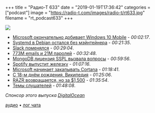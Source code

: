 +++
title = "Радио-Т 633"
date = "2019-01-19T17:36:42"
categories = ["podcast"]
image = "https://radio-t.com/images/radio-t/rt633.jpg"
filename = "rt_podcast633"
+++

![](https://radio-t.com/images/radio-t/rt633.jpg)

- [Microsoft окончательно добивает Windows 10 Mobile](https://www.theverge.com/2019/1/18/18188054/microsoft-windows-phone-windows-10-mobile-end-of-support-updates) - *00:02:17*.
- [Systemd в Debian остался без мэйнтейнера](http://www.opennet.ru/opennews/art.shtml?num=49969) - *00:21:35*.
- [Slack поменялся](https://slackhq.com/say-hello-new-logo) - *00:29:04*.
- [773M еmails и 21M паролей](https://gizmodo.com/mother-of-all-breaches-exposes-773-million-emails-21-m-1831833456) - *00:32:48*.
- [MongoDB лицензия SSPL вызвала вопросы](http://www.opennet.ru/opennews/art.shtml?num=49961) - *00:59:56*.
- [Spotify выпустит железку](https://www.theverge.com/2019/1/18/18188523/spotify-in-car-music-player-release-date-price) - *01:07:16*.
- [Microsoft начинает закапывать Cortana](https://www.businessinsider.com/microsoft-ceo-satya-nadella-cortana-amazon-alexa-2019-1?op=1) - *01:18:41*.
- [С 18-м днём рождения, Википедия](https://habr.com/ru/post/436558/) - *01:25:06*.
- [RAZR возвращается, но за $1,500](https://www.theverge.com/circuitbreaker/2019/1/16/18185101/motorola-razr-smartphone-fold-price-verizon-lenovo) - *01:35:54*.
- [Темы слушателей](https://radio-t.com/p/2019/01/15/prep-633/) - *01:48:08*.

*Спонсор этого выпуска [DigitalOcean](https://www.digitalocean.com)*


[аудио](http://cdn.radio-t.com/rt_podcast633.mp3) • [лог чата](http://chat.radio-t.com/logs/radio-t-633.html)
<audio src="http://cdn.radio-t.com/rt_podcast633.mp3" preload="none"></audio>
